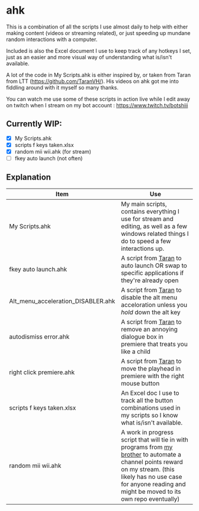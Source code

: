 # ahk

This is a combination of all the scripts I use almost daily to help with either making content (videos or streaming related), or just speeding up mundane random interactions with a computer.

Included is also the Excel document I use to keep track of any hotkeys I set, just as an easier and more visual way of understanding what is/isn't available.

A lot of the code in My Scripts.ahk is either inspired by, or taken from Taran from LTT (https://github.com/TaranVH/). His videos on ahk got me into fiddling around with it myself so many thanks.

You can watch me use some of these scripts in action live while I edit away on  twitch when I stream on my bot account : https://www.twitch.tv/botshiii

## Currently WIP:
- [X] My Scripts.ahk
- [X] scripts f keys taken.xlsx
- [X] random mii wii.ahk (for stream)
- [ ] fkey auto launch (not often)

## Explanation
Item | Use
------------ | -------------
My Scripts.ahk | My main scripts, contains everything I use for stream and editing, as well as a few windows related things I do to speed a few interactions up.
fkey auto launch.ahk | A script from [Taran](https://github.com/TaranVH/) to auto launch OR swap to specific applications if they're already open
Alt_menu_acceleration_DISABLER.ahk | A script from [Taran](https://github.com/TaranVH/) to disable the alt menu acceloration unless you _hold_ down the alt key
autodismiss error.ahk | A script from [Taran](https://github.com/TaranVH/) to remove an annoying dialogue box in premiere that treats you like a child
right click premiere.ahk | A script from [Taran](https://github.com/TaranVH/) to move the playhead in premiere with the right mouse button
scripts f keys taken.xlsx | An Excel doc I use to track all the button combinations used in my scripts so I know what is/isn't available.
random mii wii.ahk | A work in progress script that will tie in with programs from [my brother](https://github.com/timetravelpenguin) to automate a channel points reward on my stream. (this likely has no use case for anyone reading and might be moved to its own repo eventually)

